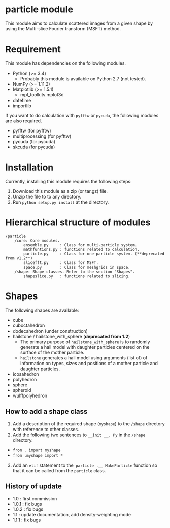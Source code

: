 particle module
=====

This module aims to calculate scattered images from a given shape by using the Multi-slice Fourier transform (MSFT) method.   

# Requirement
This module has dependencies on the following modules.

* Python (>= 3.4)
    + Probably this module is available on Python 2.7 (not tested).
* NumPy (>= 1.11.2)
* Matplotlib (>= 1.5.1)
    + mpl_toolkits.mplot3d
* datetime
* importlib

If you want to do calculation with `pyfftw` or `pycuda`, the following modules are also required.

* pyfftw (for pyfftw)
* multiprocessing (for pyfftw)
* pycuda (for pycuda)
* skcuda (for pycuda)

# Installation
Currently, installing this module requires the following steps:

1. Download this module as a zip (or tar.gz) file.
1. Unzip the file to to any directory.
1. Run `python setup.py install` at the directory.

# Hierarchical structure of modules
```
/particle
    /core: Core modules.
        ensemble.py     : Class for multi-particle system.
        mathfuntions.py : functions related to calculation.
        particle.py     : Class for one-particle system. (**deprecated from v1.2**)
        slicefft.py     : Class for MSFT.
        space.py        : Class for meshgrids in space.
    /shape: Shape classes. Refer to the section "Shapes".
        shapeslice.py   : functions related to slicing.
```

# Shapes
The following shapes are available:

* cube
* cuboctahedron
* dodecahedron (under construction)
* hailstone / hailstone_with_sphere (**deprecated from 1.2**)
  + The primary purpose of `hailstone_with_sphere` is to randomly generate a hail model with daughter particles centered on the surface of the mother particle.
  + `hailstone` generates a hail model using arguments (list of) of information on types, sizes and positions of a mother particle and daughter particles.
* icosahedron
* polyhedron
* sphere
* spheroid
* wulffpolyhedron

## How to add a shape class
1. Add a description of the required shape (`myshape`) to the `/shape` directory with reference to other classes.
2. Add the following two sentences to `__init __. Py` in the `/shape` directory.
  * `from . import myshape`
  * `from .myshape import *`
3. Add an `elif` statement to the` particle .__ MakeParticle` function so that it can be called from the `particle` class.

## History of update
* 1.0 : first commission
* 1.0.1 : fix bugs
* 1.0.2 : fix bugs
* 1.1 : update documentation, add density-weighting mode
* 1.1.1 : fix bugs